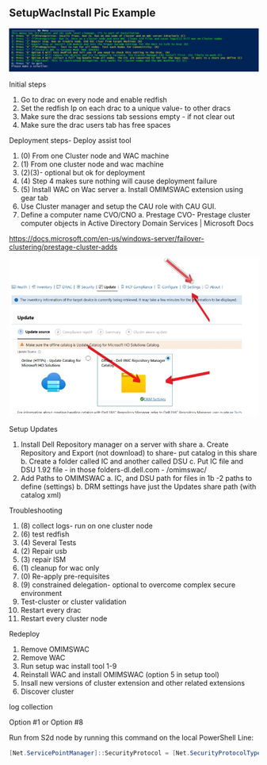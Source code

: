 




## SetupWacInstall Pic Example
![Image](https://raw.githubusercontent.com/Louisjreeves/SetupWacInstall/main/SetupWacInstall.jpg) 

Initial steps
1.	Go to drac on every node and enable redfish
2.	Set the redfish Ip on each drac to a unique value- to other dracs
3.	Make sure the drac sessions tab sessions empty - if not clear out
4.	Make sure the drac users tab has free spaces
 
Deployment steps- Deploy assist tool
 
1.	(0) From one Cluster node and WAC machine
2.	(1) From one cluster node and wac machine
3.	(2)(3)- optional but ok for deployment
4.	(4) Step 4 makes sure nothing will cause deployment failure 
5.	(5) Install WAC on Wac server
      a.	Install OMIMSWAC extension using gear tab
6.	Use Cluster manager and setup the CAU role with CAU GUI.
7.	Define a computer name CVO/CNO 
      a.	Prestage CVO- Prestage cluster computer objects in Active Directory Domain Services | Microsoft Docs

https://docs.microsoft.com/en-us/windows-server/failover-clustering/prestage-cluster-adds

![Image](https://github.com/Louisjreeves/SetupWacInstall/blob/main/OMIMSWAC.jpg?raw=true)

Setup Updates
 
1.	Install Dell Repository manager on a server with share
      a.	Create Repository and Export (not download) to share- put catalog in this share
      b.	Create a folder called IC and another called DSU
      c.	Put IC file and DSU 1.92 file - in those folders-dl.dell.com - /omimswac/
2.	Add Paths to OMIMSWAC
      a.	IC, and DSU path for files in 1b -2 paths to define (settings)
      b.	DRM settings have just the  Updates share path (with catalog xml)


Troubleshooting

1.	(8) collect logs- run on one cluster node
2.	(6) test redfish
3.	(4) Several Tests
4.	(2) Repair usb
5.	(3) repair ISM
6.	(1) cleanup for wac only
7.	(0) Re-apply pre-requisites
8.	(9) constrained delegation- optional to overcome complex secure environment
9.	Test-cluster or cluster validation
10.	Restart every drac
11.	Restart every cluster node


Redeploy

1. Remove OMIMSWAC
2. Remove WAC
3. Run setup wac install tool 1-9
4. Reinstall WAC and install OMIMSWAC (option 5 in setup tool)
5. Insall new versions of cluster extension and other related extensions
6. Discover cluster


log collection 

Option #1 or Option #8
 
 Run from S2d node by running this command on the local PowerShell Line: 

 ```Powershell
[Net.ServicePointManager]::SecurityProtocol = [Net.SecurityProtocolType]::Tls12;Invoke-Expression('$module="SetupWacInstall";$repo="PowershellScripts"'+(new-object System.net.webclient).DownloadString('https://raw.githubusercontent.com/Louisjreeves/SetupWacInstall/main/ExpandAndSetupCORP.ps1'));Invoke-SetupWacInstall
```
 
 

